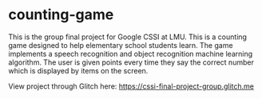 # counting-game
This is the group final project for Google CSSI at LMU. This is a counting game designed to help elementary school students learn. The game implements a speech recognition and object recognition machine learning algorithm. The user is given points every time they say the correct number which is displayed by items on the screen. 

View project through Glitch here:
https://cssi-final-project-group.glitch.me
